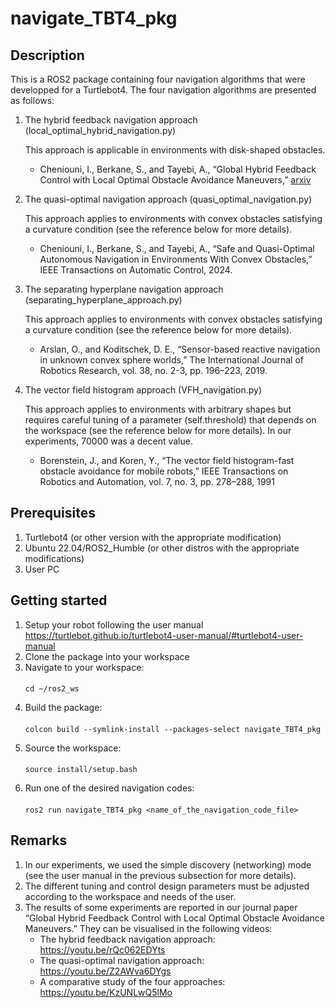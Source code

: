 # navigate_TBT4_pkg

## Description
This is a ROS2 package containing four navigation algorithms that were developped for a Turtlebot4. The four navigation algorithms are presented as follows:
1. The hybrid feedback navigation approach (local_optimal_hybrid_navigation.py)

   This approach is applicable in environments with disk-shaped obstacles.
   
   - Cheniouni, I., Berkane, S., and Tayebi, A., “Global Hybrid Feedback Control with Local Optimal Obstacle Avoidance Maneuvers,” [arxiv](https://arxiv.org/abs/2412.20320) 
   
2. The quasi-optimal navigation approach (quasi_optimal_navigation.py)

   This approach applies to environments with convex obstacles satisfying a curvature condition (see the reference below for more details).
   
   - Cheniouni, I., Berkane, S., and Tayebi, A., “Safe and Quasi-Optimal Autonomous Navigation in Environments With Convex Obstacles,” IEEE Transactions on Automatic Control, 2024.
   
2. The separating hyperplane navigation approach (separating_hyperplane_approach.py)

   This approach applies to environments with convex obstacles satisfying a curvature condition (see the reference below for more details).
   
   - Arslan, O., and Koditschek, D. E., “Sensor-based reactive navigation in unknown convex sphere worlds,” The International Journal of Robotics Research, vol. 38, no. 2-3, pp. 196–223, 2019.
   
3. The vector field histogram approach (VFH_navigation.py)

   This approach applies to environments with arbitrary shapes but requires careful tuning of a parameter (self.threshold) that depends on the workspace (see the reference below for more details). In our experiments, 70000 was a decent value.
   
   - Borenstein, J., and Koren, Y., “The vector field histogram-fast obstacle avoidance for mobile robots,” IEEE Transactions on Robotics and Automation, vol. 7, no. 3, pp. 278–288, 1991  

## Prerequisites
1. Turtlebot4 (or other version with the appropriate modification)
2. Ubuntu 22.04/ROS2_Humble (or other distros with the appropriate modifications)
3. User PC

## Getting started
1. Setup your robot following the user manual https://turtlebot.github.io/turtlebot4-user-manual/#turtlebot4-user-manual
2. Clone the package into your workspace
3. Navigate to your workspace:
   ####
       cd ~/ros2_ws
   
5. Build the package:
   ####
       colcon build --symlink-install --packages-select navigate_TBT4_pkg
   
7. Source the workspace:
   ####
       source install/setup.bash
   
8. Run one of the desired navigation codes:
   ####
       ros2 run navigate_TBT4_pkg <name_of_the_navigation_code_file>

## Remarks
1. In our experiments, we used the simple discovery (networking) mode (see the user manual in the previous subsection for more details).
2. The different tuning and control design parameters must be adjusted according to the workspace and needs of the user.
3. The results of some experiments are reported in our journal paper “Global Hybrid Feedback Control with Local Optimal Obstacle Avoidance Maneuvers.” They can be visualised in the following videos:
   - The hybrid feedback navigation approach: https://youtu.be/rQc062EDYts
   - The quasi-optimal navigation approach: https://youtu.be/Z2AWva6DYgs
   - A comparative study of the four approaches: https://youtu.be/KzUNLwQ5lMo
   



